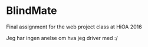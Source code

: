 # BlindMate
Final assignment for the web project class at HiOA 2016

Jeg har ingen anelse om hva jeg driver med :/
